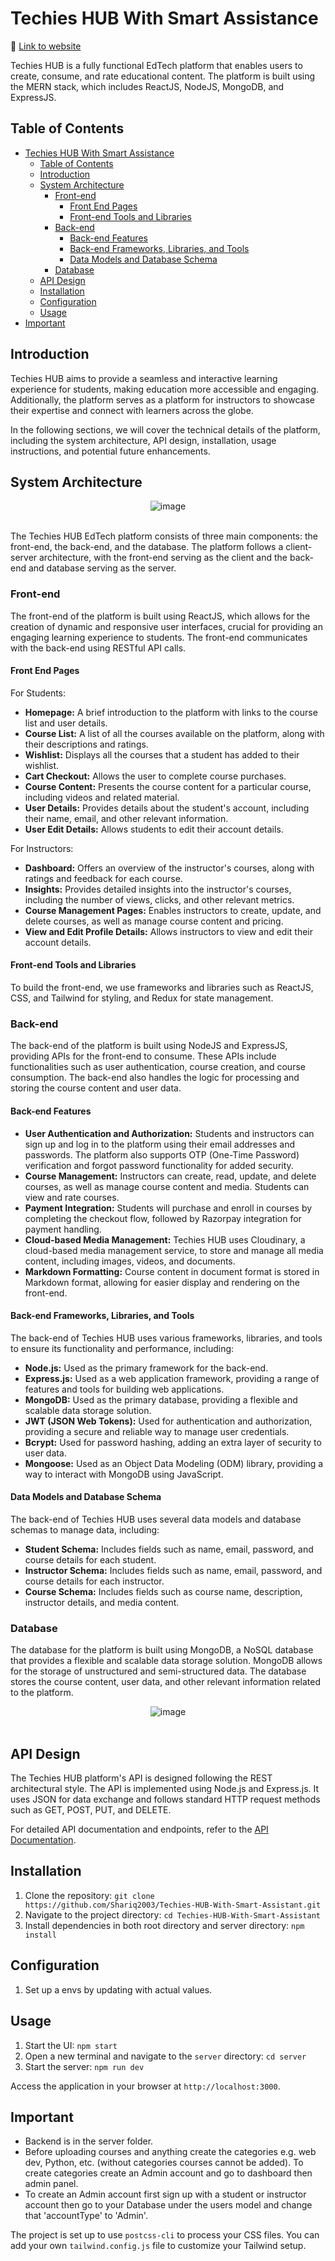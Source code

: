 # Techies HUB With Smart Assistance
:rocket: [Link to website](https://techies-hub.vercel.app/)

Techies HUB is a fully functional EdTech platform that enables users to create, consume, and rate educational content. The platform is built using the MERN stack, which includes ReactJS, NodeJS, MongoDB, and ExpressJS.

## Table of Contents

- [Techies HUB With Smart Assistance](#techies-hub-with-smart-assistance)
  - [Table of Contents](#table-of-contents)
  - [Introduction](#introduction)
  - [System Architecture](#system-architecture)
    - [Front-end](#front-end)
      - [Front End Pages](#front-end-pages)
      - [Front-end Tools and Libraries](#front-end-tools-and-libraries)
    - [Back-end](#back-end)
      - [Back-end Features](#back-end-features)
      - [Back-end Frameworks, Libraries, and Tools](#back-end-frameworks-libraries-and-tools)
      - [Data Models and Database Schema](#data-models-and-database-schema)
    - [Database](#database)
  - [API Design](#api-design)
  - [Installation](#installation)
  - [Configuration](#configuration)
  - [Usage](#usage)
- [Important](#important)


## Introduction

Techies HUB aims to provide a seamless and interactive learning experience for students, making education more accessible and engaging. Additionally, the platform serves as a platform for instructors to showcase their expertise and connect with learners across the globe.

In the following sections, we will cover the technical details of the platform, including the system architecture, API design, installation, usage instructions, and potential future enhancements.

## System Architecture
<div align="center">
  <img src="https://github.com/user-attachments/assets/c5b69963-a970-45f3-a16d-bc68e206c02e" alt="image">
</div>
<br/>

The Techies HUB EdTech platform consists of three main components: the front-end, the back-end, and the database. The platform follows a client-server architecture, with the front-end serving as the client and the back-end and database serving as the server.

### Front-end

The front-end of the platform is built using ReactJS, which allows for the creation of dynamic and responsive user interfaces, crucial for providing an engaging learning experience to students. The front-end communicates with the back-end using RESTful API calls.

#### Front End Pages

For Students:

- **Homepage:** A brief introduction to the platform with links to the course list and user details.
- **Course List:** A list of all the courses available on the platform, along with their descriptions and ratings.
- **Wishlist:** Displays all the courses that a student has added to their wishlist.
- **Cart Checkout:** Allows the user to complete course purchases.
- **Course Content:** Presents the course content for a particular course, including videos and related material.
- **User Details:** Provides details about the student's account, including their name, email, and other relevant information.
- **User Edit Details:** Allows students to edit their account details.

For Instructors:

- **Dashboard:** Offers an overview of the instructor's courses, along with ratings and feedback for each course.
- **Insights:** Provides detailed insights into the instructor's courses, including the number of views, clicks, and other relevant metrics.
- **Course Management Pages:** Enables instructors to create, update, and delete courses, as well as manage course content and pricing.
- **View and Edit Profile Details:** Allows instructors to view and edit their account details.

#### Front-end Tools and Libraries

To build the front-end, we use frameworks and libraries such as ReactJS, CSS, and Tailwind for styling, and Redux for state management.

### Back-end

The back-end of the platform is built using NodeJS and ExpressJS, providing APIs for the front-end to consume. These APIs include functionalities such as user authentication, course creation, and course consumption. The back-end also handles the logic for processing and storing the course content and user data.

#### Back-end Features

- **User Authentication and Authorization:** Students and instructors can sign up and log in to the platform using their email addresses and passwords. The platform also supports OTP (One-Time Password) verification and forgot password functionality for added security.
- **Course Management:** Instructors can create, read, update, and delete courses, as well as manage course content and media. Students can view and rate courses.
- **Payment Integration:** Students will purchase and enroll in courses by completing the checkout flow, followed by Razorpay integration for payment handling.
- **Cloud-based Media Management:** Techies HUB uses Cloudinary, a cloud-based media management service, to store and manage all media content, including images, videos, and documents.
- **Markdown Formatting:** Course content in document format is stored in Markdown format, allowing for easier display and rendering on the front-end.

#### Back-end Frameworks, Libraries, and Tools

The back-end of Techies HUB uses various frameworks, libraries, and tools to ensure its functionality and performance, including:

- **Node.js:** Used as the primary framework for the back-end.
- **Express.js:** Used as a web application framework, providing a range of features and tools for building web applications.
- **MongoDB:** Used as the primary database, providing a flexible and scalable data storage solution.
- **JWT (JSON Web Tokens):** Used for authentication and authorization, providing a secure and reliable way to manage user credentials.
- **Bcrypt:** Used for password hashing, adding an extra layer of security to user data.
- **Mongoose:** Used as an Object Data Modeling (ODM) library, providing a way to interact with MongoDB using JavaScript.

#### Data Models and Database Schema

The back-end of Techies HUB uses several data models and database schemas to manage data, including:

- **Student Schema:** Includes fields such as name, email, password, and course details for each student.
- **Instructor Schema:** Includes fields such as name, email, password, and course details for each instructor.
- **Course Schema:** Includes fields such as course name, description, instructor details, and media content.

### Database

The database for the platform is built using MongoDB, a NoSQL database that provides a flexible and scalable data storage solution. MongoDB allows for the storage of unstructured and semi-structured data. The database stores the course content, user data, and other relevant information related to the platform.

<div align="center">
  <img src="https://github.com/user-attachments/assets/a254fe29-b3c4-4b6e-9342-cfb3bc8225b6" alt="image">
</div>
<br/>

## API Design

The Techies HUB platform's API is designed following the REST architectural style. The API is implemented using Node.js and Express.js. It uses JSON for data exchange and follows standard HTTP request methods such as GET, POST, PUT, and DELETE.

For detailed API documentation and endpoints, refer to the [API Documentation](/api-docs).

## Installation

1. Clone the repository: `git clone https://github.com/Shariq2003/Techies-HUB-With-Smart-Assistant.git`
2. Navigate to the project directory: `cd Techies-HUB-With-Smart-Assistant`
3. Install dependencies in both root directory and server directory: `npm install`

## Configuration

1. Set up a envs by updating with actual values.

## Usage

1. Start the UI: `npm start`
2. Open a new terminal and navigate to the `server` directory: `cd server`
3. Start the server: `npm run dev`

Access the application in your browser at `http://localhost:3000`.


## Important
* Backend is in the server folder.
* Before uploading courses and anything create the categories e.g. web dev, Python, etc. (without categories courses cannot be added). To create categories create an Admin account and go to dashboard then admin panel.
* To create an Admin account first sign up with a student or instructor account then go to your Database under the users model and change that 'accountType' to 'Admin'.


The project is set up to use `postcss-cli` to process your CSS files. You can add your own `tailwind.config.js` file to customize your Tailwind setup.
